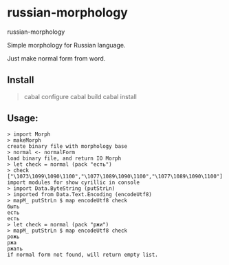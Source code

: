 russian-morphology
==================

russian-morphology

Simple morphology for Russian language.

Just make normal form from word.

Install
-------
> cabal configure
> cabal build
> cabal install

Usage:
-----
    > import Morph
    > makeMorph
    create binary file with morphology base
    > normal <- normalForm
    load binary file, and return IO Morph
    > let check = normal (pack "есть")
    > check
    ["\1073\1099\1090\1100","\1077\1089\1090\1100","\1077\1089\1090\1100"]
    import modules for show cyrillic in console
    > import Data.ByteString (putStrLn)
    > imported from Data.Text.Encoding (encodeUtf8)
    > mapM_ putStrLn $ map encodeUtf8 check
    быть
    есть
    есть
    > let check = normal (pack "ржи")
    > mapM_ putStrLn $ map encodeUtf8 check
    рожь
    ржа
    ржать
    if normal form not found, will return empty list.
